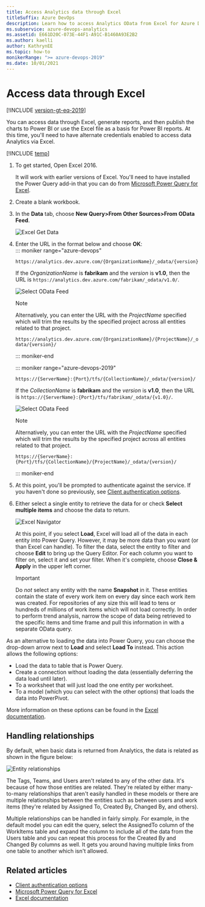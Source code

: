 ```yaml
---
title: Access Analytics data through Excel
titleSuffix: Azure DevOps
description: Learn how to access Analytics OData from Excel for Azure DevOps. 
ms.subservice: azure-devops-analytics
ms.assetid: E661D20C-073E-44F1-A91C-B1460A93E2B2 
ms.author: kaelli
author: KathrynEE
ms.topic: how-to
monikerRange: ">= azure-devops-2019" 
ms.date: 10/01/2021
---
```


# Access data through Excel 

[!INCLUDE [version-gt-eq-2019](../../includes/version-gt-eq-2019.md)]

You can access data through Excel, generate reports, and then publish the charts to Power BI or use the Excel file
as a basis for Power BI reports. At this time, you'll need to have alternate credentials enabled to access data
Analytics via Excel.

[!INCLUDE [temp](../includes/analytics-preview.md)]

1. To get started, Open Excel 2016. 

   It will work with earlier versions of Excel. You'll need to have installed the Power Query add-in that you can do from [Microsoft Power Query for Excel](https://www.microsoft.com/download/details.aspx?id=39379&CorrelationId=3f2bb5d7-8db9-4e8f-ad58-bfa2789c877c). 

2. Create a blank workbook.

3. In the **Data** tab, choose **New Query>From Other Sources>From OData Feed**.

	![Excel Get Data ](media/excel1.png) 


4. Enter the URL in the format below and choose **OK**:  
	::: moniker range="azure-devops"

    ```
	https://analytics.dev.azure.com/{OrganizationName}/_odata/{version}/
    ```  

	If the *OrganizationName* is **fabrikam** and the *version* is **v1.0**, then the URL is `https://analytics.dev.azure.com/fabrikam/_odata/v1.0/`.

	![Select OData Feed ](media/pbi3.png)  

	> [!NOTE]  
	> Alternatively, you can enter the URL with the *ProjectName* specified which will trim the results by the specified project across all entities related to that project. 
	>
	> `https://analytics.dev.azure.com/{OrganizationName}/{ProjectName}/_odata/{version}/` 
	
	::: moniker-end

	::: moniker range="azure-devops-2019"

    ```
	https://{ServerName}:{Port}/tfs/{CollectionName}/_odata/{version}/
    ```  

	If the *CollectionName* is **fabrikam** and the *version* is **v1.0**, then the URL is 
	`https://{ServerName}:{Port}/tfs/fabrikam/_odata/{v1.0}/`.

	![Select OData Feed ](media/pbi3-onprem.png)  

	> [!NOTE]  
	> Alternatively, you can enter the URL with the *ProjectName* specified which will trim the results by the specified project across all entities related to that project. 
	>
	> `https://{ServerName}:{Port}/tfs/{CollectionName}/{ProjectName}/_odata/{version}/` 
	
	::: moniker-end

5. At this point, you'll be prompted to authenticate against the service. If you haven't done so previously, see [Client authentication options](client-authentication-options.md).

6. Either select a single entity to retrieve the data for or check **Select multiple items** and choose the data to return.

    ![Excel Navigator](media/excel2.png)

	At this point, if you select **Load**, Excel will load all of the data in each entity into Power Query. However, it may be more data than you want (or than Excel can handle). 
    To filter the data, select the entity to filter and choose **Edit** to bring up the Query Editor. For each column you want to filter on, select it and set your filter. When it's complete, choose **Close & Apply** in the upper left corner.

	> [!IMPORTANT]  
    > Do *not* select any entity with the name **Snapshot** in it. These entities contain the state of every work item
    on every day since each work item was created. For repositories of any size this will lead to tens or hundreds of millions of work items which will
    not load correctly. In order to perform trend analysis, narrow the scope of data being retrieved to the specific items and time frame and pull this information in with a separate OData query. 

As an alternative to loading the data into Power Query, you can choose the drop-down arrow next to **Load** and select **Load To** instead.
This action allows the following options:

* Load the data to table that is Power Query.
* Create a connection without loading the data (essentially deferring the data load until later).
* To a worksheet that will just load the one entity per worksheet.
* To a model (which you can select with the other options) that loads the data into PowerPivot.

More information on these options can be found in the [Excel documentation](https://support.office.com/article/Add-a-query-to-an-Excel-worksheet-Power-Query-ca69e0f0-3db1-4493-900c-6279bef08df4?ui=en-US&rs=en-US&ad=US#querytoworksheet).

## Handling relationships
 
By default, when basic data is returned from Analytics, the data is related as shown in the figure below:

![Entity relationships](media/pbi-relationships.png)  

The Tags, Teams, and Users aren't related to any of the other data. It's because of how those entities
are related. They're related by either many-to-many relationships that aren't easily handled in these models or 
there are multiple relationships between the entities such as between users and work items (they're related by Assigned To,
Created By, Changed By, and others).

Multiple relationships can be handled in fairly simply. For example, in the default model you can edit the query, select the
AssignedTo column of the WorkItems table and expand the column to include all of the data from the Users table and you can repeat
this process for the Created By and Changed By columns as well. It gets you around having multiple links from one table to another
which isn't allowed.

## Related articles

- [Client authentication options](client-authentication-options.md)
- [Microsoft Power Query for Excel](https://www.microsoft.com/download/details.aspx?id=39379&CorrelationId=3f2bb5d7-8db9-4e8f-ad58-bfa2789c877c)
- [Excel documentation](https://support.office.com/article/Add-a-query-to-an-Excel-worksheet-Power-Query-ca69e0f0-3db1-4493-900c-6279bef08df4?ui=en-US&rs=en-US&ad=US#querytoworksheet)
